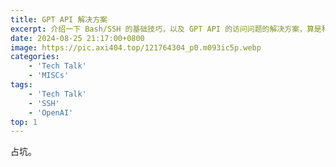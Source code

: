 ```yaml
---
title: GPT API 解决方案
excerpt: 介绍一下 Bash/SSH 的基础技巧，以及 GPT API 的访问问题的解决方案，算是科普以及技术分享的二合一。
date: 2024-08-25 21:17:00+0800
image: https://pic.axi404.top/121764304_p0.m093ic5p.webp
categories:
    - 'Tech Talk'
    - 'MISCs'
tags:
    - 'Tech Talk'
    - 'SSH'
    - 'OpenAI'
top: 1
---
```


占坑。